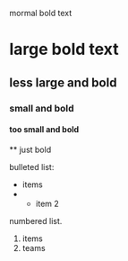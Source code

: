 mormal bold text
# large bold text 
## less large and bold 
### small and bold
#### too small and bold 
** just bold 

bulleted list:
- items 
- - item 2 

numbered  list.
1.  items
2.  teams
